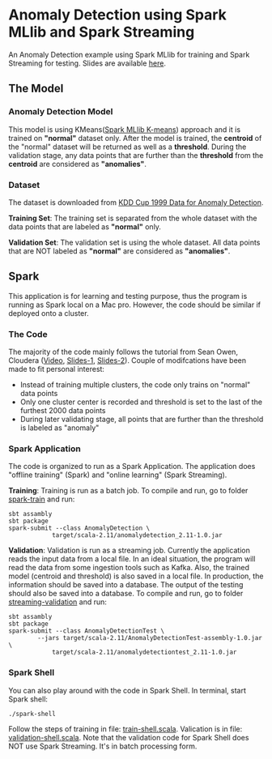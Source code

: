 # Anomaly Detection using Spark MLlib and Spark Streaming
An Anomaly Detection example using Spark MLlib for training and Spark Streaming for testing. Slides are available <a href="http://www.slideshare.net/KeiraZhou2/anomaly-detection-using-spark-mllib-and-spark-streaming" target="_blank">here</a>.

## The Model

### Anomaly Detection Model
This model is using KMeans(<a href="http://spark.apache.org/docs/latest/mllib-clustering.html#k-means" target="_blank">Spark MLlib K-means</a>) approach and it is trained on **"normal"** dataset only. After the model is trained, the **centroid** of the "normal" dataset will be returned as well as a **threshold**. During the validation stage, any data points that are further than the **threshold** from the **centroid** are considered as **"anomalies"**.

### Dataset
The dataset is downloaded from <a href= "http://kdd.ics.uci.edu/databases/kddcup99/kddcup99.html" target="_blank">KDD Cup 1999 Data for Anomaly Detection</a>.

**Training Set**: The training set is separated from the whole dataset with the data points that are labeled as **"normal"** only.

**Validation Set**: The validation set is using the whole dataset. All data points that are NOT labeled as **"normal"** are considered as **"anomalies"**.


## Spark
This application is for learning and testing purpose, thus the program is running as Spark local on a Mac pro. However, the code should be similar if deployed onto a cluster. 

### The Code
The majority of the code mainly follows the tutorial from Sean Owen, Cloudera (<a href= "https://www.youtube.com/watch?v=TC5cKYBZAeI" target="_blank">Video</a>, <a href= "http://www.slideshare.net/CIGTR/anomaly-detection-with-apache-spark" target="_blank">Slides-1</a>, <a href= "http://www.slideshare.net/cloudera/anomaly-detection-with-apache-spark-2" target="_blank">Slides-2</a>). Couple of modifcations have been made to fit personal interest:

- Instead of training multiple clusters, the code only trains on "normal" data points
- Only one cluster center is recorded and threshold is set to the last of the furthest 2000 data points
- During later validating stage, all points that are further than the threshold is labeled as "anomaly"

	
### Spark Application
The code is organized to run as a Spark Application. The application does "offline training" (Spark) and "online learning" (Spark Streaming).

**Training**: Training is run as a batch job. To compile and run, go to folder <a href= "https://github.com/keiraqz/anomaly-detection/tree/master/spark-train" target="_blank">spark-train</a> and run:

	sbt assambly
	sbt package
	spark-submit --class AnomalyDetection \
				target/scala-2.11/anomalydetection_2.11-1.0.jar

	
**Validation**: Validation is run as a streaming job. Currently the application reads the input data from a local file. In an ideal situation, the program will read the data from some ingestion tools such as Kafka. Also, the trained model (centroid and threshold) is also saved in a local file. In production, the information should be saved into a database. The output of the testing should also be saved into a database. To compile and run, go to folder <a href= "https://github.com/keiraqz/anomaly-detection/tree/master/streaming-validation" target="_blank">streaming-validation</a> and run:

	sbt assambly
	sbt package
	spark-submit --class AnomalyDetectionTest \
		 	--jars target/scala-2.11/AnomalyDetectionTest-assembly-1.0.jar \
		 		target/scala-2.11/anomalydetectiontest_2.11-1.0.jar



### Spark Shell
You can also play around with the code in Spark Shell. In terminal, start Spark shell:
	
	./spark-shell

Follow the steps of training in file: <a href= "https://github.com/keiraqz/anomaly-detection/blob/master/train-shell.scala" target="_blank">train-shell.scala</a>. Valication is in file: <a href= "https://github.com/keiraqz/anomaly-detection/blob/master/validation-shell.scala" target="_blank">validation-shell.scala</a>. Note that the validation code for Spark Shell does NOT use Spark Streaming. It's in batch processing form.
